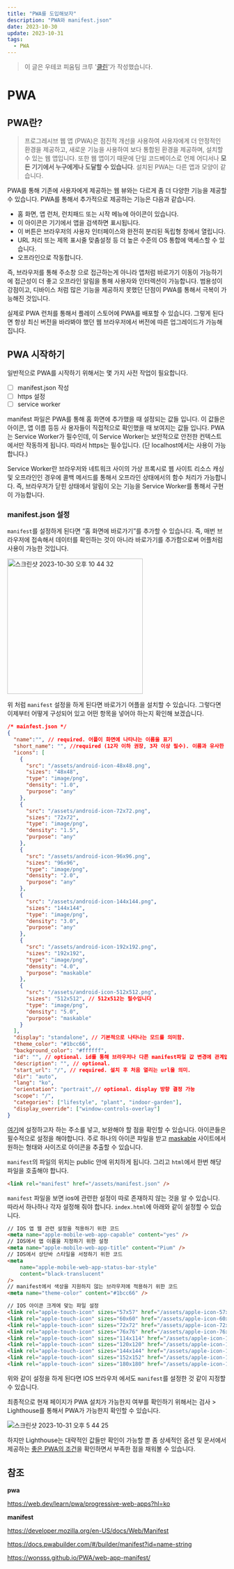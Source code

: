```yaml
---
title: "PWA를 도입해보자"
description: "PWA와 manifest.json"
date: 2023-10-30
update: 2023-10-31
tags:
  - PWA
---
```


> 이 글은 우테코 피움팀 크루 '[클린](https://github.com/hozzijeong)'가 작성했습니다.



# PWA

## PWA란?

> 프로그레시브 웹 앱 (PWA)은 점진적 개선을 사용하여 사용자에게 더 안정적인 환경을 제공하고, 새로운 기능을 사용하여 보다 통합된 환경을 제공하며, 설치할 수 있는 웹 앱입니다. 또한 웹 앱이기 때문에 단일 코드베이스로 언제 어디서나 **모든 기기에서 누구에게나 도달할 수 있습니다**. 설치된 PWA는 다른 앱과 모양이 같습니다.
> 

PWA를 통해 기존에 사용자에게 제공하는 웹 뷰와는 다르게 좀 더 다양한 기능을 제공할 수 있습니다. PWA를 통해서 추가적으로 제공하는 기능은 다음과 같습니다.

- 홈 화면, 앱 런처, 런치패드 또는 시작 메뉴에 아이콘이 있습니다.
- 이 아이콘은 기기에서 앱을 검색하면 표시됩니다.
- 이 버튼은 브라우저의 사용자 인터페이스와 완전히 분리된 독립형 창에서 열립니다.
- URL 처리 또는 제목 표시줄 맞춤설정 등 더 높은 수준의 OS 통합에 액세스할 수 있습니다.
- 오프라인으로 작동합니다.

 즉, 브라우저를 통해 주소창 으로 접근하는게 아니라 앱처럼 바로가기 이동이 가능하기에 접근성이 더 좋고 오프라인 알림을 통해 사용자와 인터렉션이 가능합니다. 범용성이 강점이고, 디바이스 처럼 많은 기능을 제공하지 못했던 단점이 PWA를 통해서 극복이 가능해진 것입니다. 

실제로 PWA 런처를 통해서 플레이 스토어에 PWA를 배포할 수 있습니다. 그렇게 된다면 항상 최신 버전을 바라봐야 했던 웹 브라우저에서 버전에 따른 업그레이드가 가능해집니다.

## PWA 시작하기

일반적으로 PWA를 시작하기 위해서는 몇 가지 사전 작업이 필요합니다.

- [ ]  manifest.json 작성
- [ ]  https 설정
- [ ]  service worker

manifest 파일은 PWA를  통해 홈 화면에 추가했을 때 설정되는 값들 입니다. 이 값들은 아이콘, 앱 이름 등등 사 용자들이 직접적으로 확인했을 때 보여지는 값들 입니다. PWA는 Service Worker가 필수인데, 이 Service Worker는 보안적으로 안전한 컨텍스트에서만 작동하게 됩니다. 따라서 https는 필수입니다. (단 localhost에서는 사용이 가능합니다.)

Service Worker란 브라우저와 네트워크 사이의 가상 프록시로 웹 사이트 리소스 캐싱 및 오프라인인 경우에 콜백 메서드를 통해서 오프라인 상태에서의 함수 처리가 가능합니다. 즉, 브라우저가 닫힌 상태에서 알림이 오는 기능을 Service Worker를 통해서 구현이 가능합니다. 

### manifest.json 설정

`manifest`를 설정하게 된다면 “홈 화면에 바로가기”를 추가할 수 있습니다. 즉, 매번 브라우저에 접속해서 데이터를 확인하는 것이 아니라 바로가기를 추가함으로써 어플처럼 사용이 가능한 것입니다. 

<img width="311" alt="스크린샷 2023-10-30 오후 10 44 32" src="https://github.com/pium-official/pium-official.github.io/assets/50974359/4801a4fb-dd08-49bd-b331-bc08ea08c3f0">

위 처럼 `manifest` 설정을 하게 된다면 바로가기 어플을 설치할 수 있습니다. 그렇다면 이제부터 어떻게 구성되어 있고 어떤 항목을 넣어야 하는지 확인해 보겠습니다.

```json
/* mainfest.json */
{
  "name":"", // required. 어플이 화면에 나타나는 이름을 표기
  "short_name": "", //required (12자 이하 권장, 3자 이상 필수). 이름과 유사한 기능을 하지만 응용프로그램이 일반 이름을 표시할 수 문자 공간이 부족할 때 사용.
  "icons": [
    {
      "src": "/assets/android-icon-48x48.png",
      "sizes": "48x48",
      "type": "image/png",
      "density": "1.0",
      "purpose": "any"
    },
    {
      "src": "/assets/android-icon-72x72.png",
      "sizes": "72x72",
      "type": "image/png",
      "density": "1.5",
      "purpose": "any"
    },
    {
      "src": "/assets/android-icon-96x96.png",
      "sizes": "96x96",
      "type": "image/png",
      "density": "2.0",
      "purpose": "any"
    },
    {
      "src": "/assets/android-icon-144x144.png",
      "sizes": "144x144",
      "type": "image/png",
      "density": "3.0",
      "purpose": "any"
    },
    {
      "src": "/assets/android-icon-192x192.png",
      "sizes": "192x192",
      "type": "image/png",
      "density": "4.0",
      "purpose": "maskable"
    },
    {
      "src": "/assets/android-icon-512x512.png",
      "sizes": "512x512", // 512x512는 필수입니다
      "type": "image/png",
      "density": "5.0",
      "purpose": "maskable"
    }
  ],
  "display": "standalone", // 기본적으로 나타나는 모드를 의미함.
  "theme_color": "#1bcc66",
  "background_color": "#ffffff",
  "id": "", // optional. id를 통해 브라우저나 다른 manifest파일 값 변경에 관계없이 특정 설치를 할 때 앱 id를 사용
  "description": "", // optional. 
  "start_url": "/", // required. 설치 후 처음 열리는 url을 의미.
  "dir": "auto",
  "lang": "ko",
  "orientation": "portrait",// optional. display 방향 결정 가능
  "scope": "/",
  "categories": ["lifestyle", "plant", "indoor-garden"],
  "display_override": ["window-controls-overlay"]
}
```

[여기](https://www.pwabuilder.com/)에 설정하고자 하는 주소를 넣고, 보완해야 할 점을 확인할 수 있습니다. 아이콘들은 필수적으로 설정을 해야합니다. 주로 하나의 아이콘 파일을 받고 [maskable](https://maskable.app/) 사이트에서 원하는 형태와 사이즈로 아이콘을 추출할 수 있습니다. 

`manifest`의 파일의 위치는 public 안에 위치하게 됩니다. 그리고 `html`에서 한번 해당 파일을 호출해야 합니다.

```html
<link rel="manifest" href="/assets/manifest.json" />
```

`manifest` 파일을 보면 ios에 관련한 설정이 따로 존재하지 않는 것을 알 수 있습니다. 따라서 하나하나 각자 설정해 줘야 합니다. `index.html`에 아래와 같이 설정할 수 있습니다.

```html
// IOS 앱 웹 관련 설정을 적용하기 위한 코드 
<meta name="apple-mobile-web-app-capable" content="yes" />
// IOS에서 앱 이름을 지정하기 위한 설정
<meta name="apple-mobile-web-app-title" content="Pium" />
// IOS에서 상단바 스타일을 서정하기 위한 코드
<meta
    name="apple-mobile-web-app-status-bar-style"
    content="black-translucent"
/>
// manifest에서 색상을 지원하지 않는 브라우저에 적용하기 위한 코드
<meta name="theme-color" content="#1bcc66" />

// IOS 아이콘 크게에 맞는 파일 설정
<link rel="apple-touch-icon" sizes="57x57" href="/assets/apple-icon-57x57.png" />
<link rel="apple-touch-icon" sizes="60x60" href="/assets/apple-icon-60x60.png" />
<link rel="apple-touch-icon" sizes="72x72" href="/assets/apple-icon-72x72.png" />
<link rel="apple-touch-icon" sizes="76x76" href="/assets/apple-icon-76x76.png" />
<link rel="apple-touch-icon" sizes="114x114" href="/assets/apple-icon-114x114.png" />
<link rel="apple-touch-icon" sizes="120x120" href="/assets/apple-icon-120x120.png" />
<link rel="apple-touch-icon" sizes="144x144" href="/assets/apple-icon-144x144.png" />
<link rel="apple-touch-icon" sizes="152x152" href="/assets/apple-icon-152x152.png" />
<link rel="apple-touch-icon" sizes="180x180" href="/assets/apple-icon-180x180.png" />
```

위와 같이 설정을 하게 된다면 IOS 브라우저 에서도 `manifest`를 설정한 것 같이 지정할 수 있습니다.

최종적으로 현재 페이지가 PWA 설치가 가능한지 여부를 확인하기 위해서는 검사 > Lighthouse를 통해서 PWA가 가능한지 확인할 수 있습니다. 

![스크린샷 2023-10-31 오후 5 44 25](https://github.com/pium-official/pium-official.github.io/assets/50974359/2d43ad55-47e2-4665-b3ca-9ae5c9f65835)

하지만 Lighthouse는 대략적인 값들만 확인이 가능할 뿐 좀 상세적인 옵션 및 문서에서 제공하는 [좋은 PWA의 조건](https://web.dev/articles/pwa-checklist?utm_source=lighthouse&utm_medium=devtools&hl=ko)을 확인하면서 부족한 점을 채워볼 수 있습니다.

## 참조

**pwa**

https://web.dev/learn/pwa/progressive-web-apps?hl=ko

**manifest**

https://developer.mozilla.org/en-US/docs/Web/Manifest

https://docs.pwabuilder.com/#/builder/manifest?id=name-string

https://wonsss.github.io/PWA/web-app-manifest/
